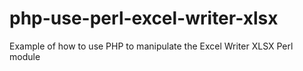 php-use-perl-excel-writer-xlsx
==============================

Example of how to use PHP to manipulate the Excel Writer XLSX Perl module